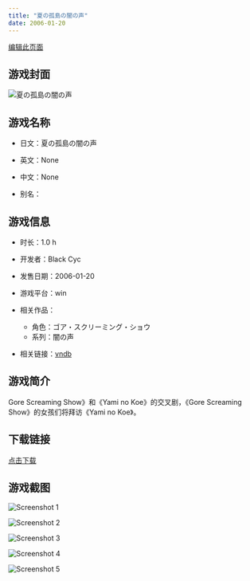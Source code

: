 ```yaml
---
title: "夏の孤島の闇の声"
date: 2006-01-20
---
```

[编辑此页面](https://github.com/ACG-3/ADV3-source/blob/main/source/_posts/games/%E5%A4%8F%E3%81%AE%E5%AD%A4%E5%B3%B6%E3%81%AE%E9%97%87%E3%81%AE%E5%A3%B0.md)

## 游戏封面

![夏の孤島の闇の声](https%3A//pan.timero.xyz/onedrive/img_lib_001/%E5%A4%8F%E3%81%AE%E5%AD%A4%E5%B3%B6%E3%81%AE%E9%97%87%E3%81%AE%E5%A3%B0_cover.avif)


## 游戏名称

- 日文：夏の孤島の闇の声
- 英文：None
- 中文：None

- 别名：


## 游戏信息

- 时长：1.0 h
- 开发者：Black Cyc
- 发售日期：2006-01-20
- 游戏平台：win
- 相关作品：
   - 角色：ゴア・スクリーミング・ショウ
   - 系列：闇の声

- 相关链接：[vndb](https://vndb.org/v4827)


## 游戏简介

Gore Screaming Show》和《Yami no Koe》的交叉剧，《Gore Screaming Show》的女孩们将拜访《Yami no Koe》。


## 下载链接

[点击下载](https://pan.timero.xyz/onedrive/adv_lib_001/%E5%A4%8F%E3%81%AE%E5%AD%A4%E5%B3%B6%E3%81%AE%E9%97%87%E3%81%AE%E5%A3%B0)


## 游戏截图


![Screenshot 1](https%3A//pan.timero.xyz/onedrive/img_lib_001/%E5%A4%8F%E3%81%AE%E5%AD%A4%E5%B3%B6%E3%81%AE%E9%97%87%E3%81%AE%E5%A3%B0_Screenshot_1.avif)

![Screenshot 2](https%3A//pan.timero.xyz/onedrive/img_lib_001/%E5%A4%8F%E3%81%AE%E5%AD%A4%E5%B3%B6%E3%81%AE%E9%97%87%E3%81%AE%E5%A3%B0_Screenshot_2.avif)

![Screenshot 3](https%3A//pan.timero.xyz/onedrive/img_lib_001/%E5%A4%8F%E3%81%AE%E5%AD%A4%E5%B3%B6%E3%81%AE%E9%97%87%E3%81%AE%E5%A3%B0_Screenshot_3.avif)

![Screenshot 4](https%3A//pan.timero.xyz/onedrive/img_lib_001/%E5%A4%8F%E3%81%AE%E5%AD%A4%E5%B3%B6%E3%81%AE%E9%97%87%E3%81%AE%E5%A3%B0_Screenshot_4.avif)

![Screenshot 5](https%3A//pan.timero.xyz/onedrive/img_lib_001/%E5%A4%8F%E3%81%AE%E5%AD%A4%E5%B3%B6%E3%81%AE%E9%97%87%E3%81%AE%E5%A3%B0_Screenshot_5.avif)

